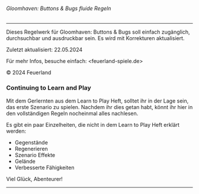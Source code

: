 ###### Gloomhaven: Buttons & Bugs fluide Regeln  

---
Dieses Regelwerk für Gloomhaven: Buttons & Bugs soll einfach zugänglich, durchsuchbar und ausdruckbar sein. Es wird mit Korrekturen aktualisiert.

Zuletzt aktualisiert: 22.05.2024

Für mehr Infos, besuche einfach: <feuerland-spiele.de>

© 2024 Feuerland

### Continuing to Learn and Play 

Mit dem Gerlernten aus dem Learn to Play Heft, solltet ihr in der Lage sein, das erste Szenario zu spielen. Nachdem ihr dies getan habt, könnt ihr hier in den vollständigen Regeln nocheinmal alles nachlesen. 

Es gibt ein paar Einzelheiten, die nicht in dem Learn to Play Heft erklärt werden: 

* Gegenstände
* Regenerieren
* Szenario Effekte
* Gelände
* Verbesserte Fähigkeiten

Viel Glück, Abenteurer! 

---

